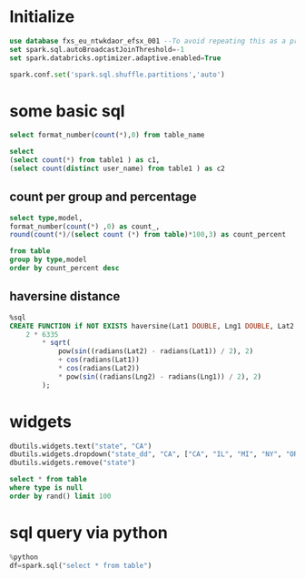 # Initialize
```sql
use database fxs_eu_ntwkdaor_efsx_001 --To avoid repeating this as a prefix before table names
set spark.sql.autoBroadcastJoinThreshold=-1
set spark.databricks.optimizer.adaptive.enabled=True
```

```python
spark.conf.set('spark.sql.shuffle.partitions','auto')
```

# some basic sql
```sql
select format_number(count(*),0) from table_name
```

```sql
select
(select count(*) from table1 ) as c1,
(select count(distinct user_name) from table1 ) as c2
```
## count per group and percentage
```sql
select type,model,
format_number(count(*) ,0) as count_,
round(count(*)/(select count (*) from table)*100,3) as count_percent

from table 
group by type,model
order by count_percent desc
```

## haversine distance
```sql
%sql
CREATE FUNCTION if NOT EXISTS haversine(Lat1 DOUBLE, Lng1 DOUBLE, Lat2 DOUBLE, Lng2 DOUBLE) RETURNS DOUBLE RETURN 
    2 * 6335 
        * sqrt(
            pow(sin((radians(Lat2) - radians(Lat1)) / 2), 2)
            + cos(radians(Lat1))
            * cos(radians(Lat2))
            * pow(sin((radians(Lng2) - radians(Lng1)) / 2), 2)
        );
```
# widgets
```python
dbutils.widgets.text("state", "CA")
dbutils.widgets.dropdown("state_dd", "CA", ["CA", "IL", "MI", "NY", "OR", "VA"])
dbutils.widgets.remove("state")
```

```sql
select * from table
where type is null
order by rand() limit 100
```

# sql query via python
```python
%python
df=spark.sql("select * from table")
```

